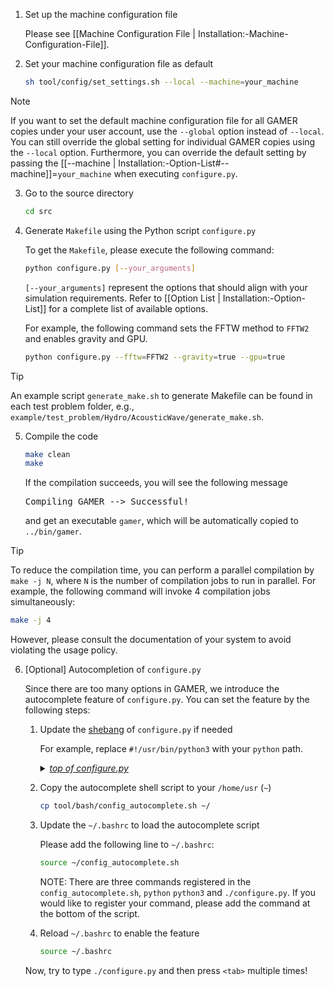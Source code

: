 1. Set up the machine configuration file

   Please see [[Machine Configuration File | Installation:-Machine-Configuration-File]].

<a name="default_setting"></a>

2. Set your machine configuration file as default

   ```bash
   sh tool/config/set_settings.sh --local --machine=your_machine
   ```

> [!NOTE]
> If you want to set the default machine configuration file for all GAMER copies under your user account, use the `--global` option instead of `--local`.
You can still override the global setting for individual GAMER copies using the `--local` option.
Furthermore, you can override the default setting by passing the [[--machine | Installation:-Option-List#--machine]]=`your_machine` when executing `configure.py`. 

3. Go to the source directory

   ```bash
   cd src
   ```

4. Generate `Makefile` using the Python script `configure.py`

   To get the `Makefile`, please execute the following command:

   ```bash
   python configure.py [--your_arguments]
   ```

   `[--your_arguments]` represent the options that should align with your simulation requirements. Refer to [[Option List | Installation:-Option-List]] for a complete list of available options.

   For example, the following command sets the FFTW method to `FFTW2` and enables gravity and GPU.

   ``` bash
   python configure.py --fftw=FFTW2 --gravity=true --gpu=true
   ```

> [!TIP]
> An example script `generate_make.sh` to generate Makefile can be found in each test problem folder,
e.g., `example/test_problem/Hydro/AcousticWave/generate_make.sh`.

5. Compile the code

   ```bash
   make clean
   make
   ```

   If the compilation succeeds, you will see the following message
   <pre>
   Compiling GAMER --> Successful!
   </pre>
   and get an executable `gamer`, which will be automatically copied to `../bin/gamer`.

> [!TIP]
> To reduce the compilation time, you can perform a parallel
compilation by `make -j N`, where `N` is the number of compilation
jobs to run in parallel. For example, the following command will
invoke 4 compilation jobs simultaneously:
> ```bash
> make -j 4
> ```
> However, please consult the documentation of your system to avoid
violating the usage policy.


6. [Optional] Autocompletion of `configure.py`

   Since there are too many options in GAMER, we introduce the autocomplete feature of `configure.py`. You can set the feature by the following steps:
   1. Update the [shebang](https://en.wikipedia.org/wiki/Shebang_(Unix)) of `configure.py` if needed

      For example, replace `#!/usr/bin/python3` with your `python` path.
      <details>
      <summary><u><i>top of configure.py</i></u></summary>
      <pre>
      #!/usr/bin/python3
      """
      User guides of this script are provided in the following link.

      https://github.com/gamer-project/gamer/wiki/Installation
      """
      </pre>
      </details>

   2. Copy the autocomplete shell script to your `/home/usr` (`~`)
      ```bash
      cp tool/bash/config_autocomplete.sh ~/
      ```

   2. Update the `~/.bashrc` to load the autocomplete script

      Please add the following line to `~/.bashrc`:
      ```bash
      source ~/config_autocomplete.sh
      ```
      NOTE: There are three commands registered in the `config_autocomplete.sh`, `python` `python3` and `./configure.py`.
            If you would like to register your command, please add the command at the bottom of the script.

   3. Reload `~/.bashrc` to enable the feature
      ```bash
      source ~/.bashrc
      ```

   Now, try to type `./configure.py` and then press `<tab>` multiple times!